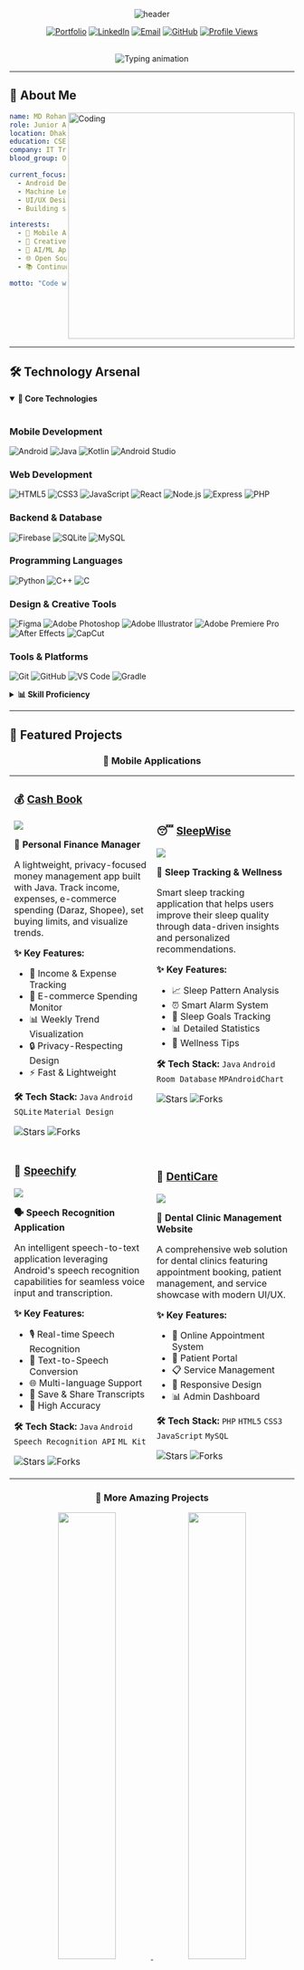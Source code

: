 <!-- Header banner with animated gradient -->
<p align="center">
  <img src="https://capsule-render.vercel.app/api?type=waving&height=250&color=gradient&customColorList=6,12,20,24,30&text=MD%20ROHAN%20ISLAM&fontColor=FFFFFF&fontSize=65&fontAlign=50&fontAlignY=35&desc=Junior%20Android%20Engineer%20%7C%20Full%20Stack%20Developer%20%7C%20UI/UX%20Enthusiast&descAlign=50&descAlignY=55&descSize=20&animation=fadeIn" alt="header"/>
</p>

<!-- Social badges with hover effect -->
<div align="center">
  
[![Portfolio](https://img.shields.io/badge/🌐_Portfolio-000000?style=for-the-badge&logo=About.me&logoColor=white)](https://rohann-portfolio.netlify.app/)
[![LinkedIn](https://img.shields.io/badge/LinkedIn-0A66C2?style=for-the-badge&logo=linkedin&logoColor=white)](https://www.linkedin.com/in/rohanislam)
[![Email](https://img.shields.io/badge/Email-EA4335?style=for-the-badge&logo=gmail&logoColor=white)](mailto:rohanislam.cse@gmail.com)
[![GitHub](https://img.shields.io/badge/GitHub-181717?style=for-the-badge&logo=github&logoColor=white)](https://github.com/rohan-rusho)
[![Profile Views](https://komarev.com/ghpvc/?username=rohan-rusho&style=for-the-badge&color=blueviolet&label=Profile+Views)](https://github.com/rohan-rusho)

<br>

<!-- Dynamic typing animation -->
<img src="https://readme-typing-svg.demolab.com?font=Fira+Code&weight=700&size=24&duration=3000&pause=500&color=00D9FF&center=true&vCenter=true&multiline=true&width=800&height=100&lines=Building+innovative+mobile+%26+web+solutions+%F0%9F%9A%80;Crafting+seamless+user+experiences+%F0%9F%8E%A8;Turning+ideas+into+scalable+apps+%F0%9F%92%A1" alt="Typing animation" />

</div>

---

## 🎯 **About Me**

<img align="right" alt="Coding" width="400" src="https://raw.githubusercontent.com/devSouvik/devSouvik/master/gif3.gif">

```yaml
name: MD Rohan Islam
role: Junior Android Engineer & Full Stack Developer
location: Dhaka, Bangladesh
education: CSE Student @ BUBT (Final Year)
company: IT Training BD (Designer & Video Editor)
blood_group: O+

current_focus:
  - Android Development (Java/Kotlin)
  - Machine Learning & AI Integration
  - UI/UX Design & Animation
  - Building scalable full-stack applications

interests:
  - 📱 Mobile App Development
  - 🎨 Creative Design & Video Editing
  - 🤖 AI/ML Applications
  - 🌐 Open Source Contributions
  - 📚 Continuous Learning

motto: "Code with passion, design with purpose."
```

<br clear="right"/>

---

## 🛠️ **Technology Arsenal**

<details open>
<summary><b>💼 Core Technologies</b></summary>
<br>

### Mobile Development
![Android](https://img.shields.io/badge/Android-Expert-3DDC84?style=for-the-badge&logo=android&logoColor=white)
![Java](https://img.shields.io/badge/Java-Advanced-ED8B00?style=for-the-badge&logo=openjdk&logoColor=white)
![Kotlin](https://img.shields.io/badge/Kotlin-Intermediate-7F52FF?style=for-the-badge&logo=kotlin&logoColor=white)
![Android Studio](https://img.shields.io/badge/Android_Studio-3DDC84?style=for-the-badge&logo=android-studio&logoColor=white)

### Web Development
![HTML5](https://img.shields.io/badge/HTML5-E34F26?style=for-the-badge&logo=html5&logoColor=white)
![CSS3](https://img.shields.io/badge/CSS3-1572B6?style=for-the-badge&logo=css3&logoColor=white)
![JavaScript](https://img.shields.io/badge/JavaScript-F7DF1E?style=for-the-badge&logo=javascript&logoColor=black)
![React](https://img.shields.io/badge/React-61DAFB?style=for-the-badge&logo=react&logoColor=black)
![Node.js](https://img.shields.io/badge/Node.js-339933?style=for-the-badge&logo=node.js&logoColor=white)
![Express](https://img.shields.io/badge/Express-000000?style=for-the-badge&logo=express&logoColor=white)
![PHP](https://img.shields.io/badge/PHP-777BB4?style=for-the-badge&logo=php&logoColor=white)

### Backend & Database
![Firebase](https://img.shields.io/badge/Firebase-FFCA28?style=for-the-badge&logo=firebase&logoColor=black)
![SQLite](https://img.shields.io/badge/SQLite-003B57?style=for-the-badge&logo=sqlite&logoColor=white)
![MySQL](https://img.shields.io/badge/MySQL-4479A1?style=for-the-badge&logo=mysql&logoColor=white)

### Programming Languages
![Python](https://img.shields.io/badge/Python-3776AB?style=for-the-badge&logo=python&logoColor=white)
![C++](https://img.shields.io/badge/C++-00599C?style=for-the-badge&logo=cplusplus&logoColor=white)
![C](https://img.shields.io/badge/C-A8B9CC?style=for-the-badge&logo=c&logoColor=black)

### Design & Creative Tools
![Figma](https://img.shields.io/badge/Figma-F24E1E?style=for-the-badge&logo=figma&logoColor=white)
![Adobe Photoshop](https://img.shields.io/badge/Photoshop-31A8FF?style=for-the-badge&logo=adobe-photoshop&logoColor=white)
![Adobe Illustrator](https://img.shields.io/badge/Illustrator-FF9A00?style=for-the-badge&logo=adobe-illustrator&logoColor=white)
![Adobe Premiere Pro](https://img.shields.io/badge/Premiere_Pro-9999FF?style=for-the-badge&logo=adobe-premiere-pro&logoColor=white)
![After Effects](https://img.shields.io/badge/After_Effects-9999FF?style=for-the-badge&logo=adobe-after-effects&logoColor=white)
![CapCut](https://img.shields.io/badge/CapCut-000000?style=for-the-badge&logo=tiktok&logoColor=white)

### Tools & Platforms
![Git](https://img.shields.io/badge/Git-F05032?style=for-the-badge&logo=git&logoColor=white)
![GitHub](https://img.shields.io/badge/GitHub-181717?style=for-the-badge&logo=github&logoColor=white)
![VS Code](https://img.shields.io/badge/VS_Code-007ACC?style=for-the-badge&logo=visual-studio-code&logoColor=white)
![Gradle](https://img.shields.io/badge/Gradle-02303A?style=for-the-badge&logo=gradle&logoColor=white)

</details>

<details>
<summary><b>📊 Skill Proficiency</b></summary>
<br>

```text
Android Development    ████████████████████░   95%
Java                   ███████████████████░░   90%
UI/UX Design           ██████████████████░░░   85%
Web Development        █████████████████░░░░   80%
Python                 ████████████████░░░░░   75%
Machine Learning       ██████████████░░░░░░░   65%
Video Editing          ███████████████████░░   90%
C/C++                  ███████████████░░░░░░   70%
```

</details>

---

## 🎨 **Featured Projects**

<div align="center">

### 🌟 **Mobile Applications**

</div>

<table>
<tr>
<td width="50%">

### 💰 [Cash Book](https://github.com/rohan-rusho/Cash_Book)

<a href="https://github.com/rohan-rusho/Cash_Book">
  <img src="https://github-readme-stats.vercel.app/api/pin/?username=rohan-rusho&repo=Cash_Book&theme=react&bg_color=1F222E&title_color=00D9FF&icon_color=00D9FF&hide_border=true&show_icons=false" />
</a>

**📱 Personal Finance Manager**

A lightweight, privacy-focused money management app built with Java. Track income, expenses, e-commerce spending (Daraz, Shopee), set buying limits, and visualize trends.

**✨ Key Features:**
- 💸 Income & Expense Tracking
- 🛒 E-commerce Spending Monitor
- 📊 Weekly Trend Visualization
- 🔒 Privacy-Respecting Design
- ⚡ Fast & Lightweight

**🛠️ Tech Stack:** `Java` `Android` `SQLite` `Material Design`

![Stars](https://img.shields.io/github/stars/rohan-rusho/Cash_Book?style=social)
![Forks](https://img.shields.io/github/forks/rohan-rusho/Cash_Book?style=social)

</td>
<td width="50%">

### 😴 [SleepWise](https://github.com/rohan-rusho/SleepWise)

<a href="https://github.com/rohan-rusho/SleepWise">
  <img src="https://github-readme-stats.vercel.app/api/pin/?username=rohan-rusho&repo=SleepWise&theme=react&bg_color=1F222E&title_color=00D9FF&icon_color=00D9FF&hide_border=true&show_icons=false" />
</a>

**🌙 Sleep Tracking & Wellness**

Smart sleep tracking application that helps users improve their sleep quality through data-driven insights and personalized recommendations.

**✨ Key Features:**
- 📈 Sleep Pattern Analysis
- ⏰ Smart Alarm System
- 🎯 Sleep Goals Tracking
- 📊 Detailed Statistics
- 🌟 Wellness Tips

**🛠️ Tech Stack:** `Java` `Android` `Room Database` `MPAndroidChart`

![Stars](https://img.shields.io/github/stars/rohan-rusho/SleepWise?style=social)
![Forks](https://img.shields.io/github/forks/rohan-rusho/SleepWise?style=social)

</td>
</tr>

<tr>
<td width="50%">

### 🎤 [Speechify](https://github.com/rohan-rusho/Speechify)

<a href="https://github.com/rohan-rusho/Speechify">
  <img src="https://github-readme-stats.vercel.app/api/pin/?username=rohan-rusho&repo=Speechify&theme=react&bg_color=1F222E&title_color=00D9FF&icon_color=00D9FF&hide_border=true&show_icons=false" />
</a>

**🗣️ Speech Recognition Application**

An intelligent speech-to-text application leveraging Android's speech recognition capabilities for seamless voice input and transcription.

**✨ Key Features:**
- 🎙️ Real-time Speech Recognition
- 📝 Text-to-Speech Conversion
- 🌐 Multi-language Support
- 💾 Save & Share Transcripts
- 🎯 High Accuracy

**🛠️ Tech Stack:** `Java` `Android` `Speech Recognition API` `ML Kit`

![Stars](https://img.shields.io/github/stars/rohan-rusho/Speechify?style=social)
![Forks](https://img.shields.io/github/forks/rohan-rusho/Speechify?style=social)

</td>
<td width="50%">

### 🦷 [DentiCare](https://github.com/rohan-rusho/denticare.github.io)

<a href="https://github.com/rohan-rusho/denticare.github.io">
  <img src="https://github-readme-stats.vercel.app/api/pin/?username=rohan-rusho&repo=denticare.github.io&theme=react&bg_color=1F222E&title_color=00D9FF&icon_color=00D9FF&hide_border=true&show_icons=false" />
</a>

**🏥 Dental Clinic Management Website**

A comprehensive web solution for dental clinics featuring appointment booking, patient management, and service showcase with modern UI/UX.

**✨ Key Features:**
- 📅 Online Appointment System
- 👥 Patient Portal
- 📋 Service Management
- 📱 Responsive Design
- 📊 Admin Dashboard

**🛠️ Tech Stack:** `PHP` `HTML5` `CSS3` `JavaScript` `MySQL`

![Stars](https://img.shields.io/github/stars/rohan-rusho/denticare.github.io?style=social)
![Forks](https://img.shields.io/github/forks/rohan-rusho/denticare.github.io?style=social)

</td>
</tr>
</table>

<div align="center">

### 🚀 **More Amazing Projects**

<a href="https://github.com/rohan-rusho/TypeFlow">
  <img src="https://github-readme-stats.vercel.app/api/pin/?username=rohan-rusho&repo=TypeFlow&theme=react&bg_color=1F222E&title_color=00D9FF&icon_color=00D9FF&hide_border=true" width="45%" />
</a>
<a href="https://github.com/rohan-rusho/Genify">
  <img src="https://github-readme-stats.vercel.app/api/pin/?username=rohan-rusho&repo=Genify&theme=react&bg_color=1F222E&title_color=00D9FF&icon_color=00D9FF&hide_border=true" width="45%" />
</a>

<a href="https://github.com/rohan-rusho/Grammar_Path">
  <img src="https://github-readme-stats.vercel.app/api/pin/?username=rohan-rusho&repo=Grammar_Path&theme=react&bg_color=1F222E&title_color=00D9FF&icon_color=00D9FF&hide_border=true" width="45%" />
</a>
<a href="https://github.com/rohan-rusho/CharMeter">
  <img src="https://github-readme-stats.vercel.app/api/pin/?username=rohan-rusho&repo=CharMeter&theme=react&bg_color=1F222E&title_color=00D9FF&icon_color=00D9FF&hide_border=true" width="45%" />
</a>

[![View All Repositories](https://img.shields.io/badge/View_All_Repositories-181717?style=for-the-badge&logo=github&logoColor=white)](https://github.com/rohan-rusho?tab=repositories)

</div>

---

## 📊 **GitHub Analytics**

<div align="center">

<img width="49%" src="https://github-readme-stats.vercel.app/api?username=rohan-rusho&show_icons=true&theme=react&bg_color=1F222E&title_color=00D9FF&icon_color=00D9FF&text_color=FFFFFF&hide_border=true&count_private=true&include_all_commits=true" />
<img width="49%" src="https://github-readme-streak-stats.herokuapp.com/?user=rohan-rusho&theme=react&background=1F222E&ring=00D9FF&fire=00D9FF&currStreakLabel=00D9FF&hide_border=true" />

<img width="49%" src="https://github-readme-stats.vercel.app/api/top-langs/?username=rohan-rusho&layout=compact&theme=react&bg_color=1F222E&title_color=00D9FF&text_color=FFFFFF&hide_border=true&langs_count=8&hide=html,css" />
<img width="49%" src="https://github-readme-stats.vercel.app/api/wakatime?username=rohan-rusho&theme=react&bg_color=1F222E&title_color=00D9FF&text_color=FFFFFF&hide_border=true&layout=compact" />

</div>

### 📈 **Contribution Graph**

<div align="center">
  <img src="https://github-readme-activity-graph.vercel.app/graph?username=rohan-rusho&custom_title=Rohan's%20Contribution%20Graph&bg_color=1F222E&color=00D9FF&line=00D9FF&point=FFFFFF&area=true&hide_border=true" alt="Contribution Graph" />
</div>

---

## 🏆 **Achievements & Trophies**

<div align="center">
  <img src="https://github-profile-trophy.vercel.app/?username=rohan-rusho&theme=algolia&no-frame=true&no-bg=true&margin-w=10&column=7&rank=SECRET,SSS,SS,S,AAA,AA,A,B,C" alt="GitHub Trophies" />
</div>

---

## 💼 **Professional Experience**

<table>
<tr>
<td width="50%">

### 🎬 **IT Training BD**
**Designer & Video Editor**
- Creating engaging visual content
- Producing educational video tutorials
- Designing marketing materials
- Managing social media graphics

</td>
<td width="50%">

### 📱 **Freelance Developer**
**Android & Web Development**
- Building custom mobile applications
- Developing responsive websites
- UI/UX design and prototyping
- Client consultation and support

</td>
</tr>
</table>

---

## 🎓 **Education & Certifications**

<div align="center">

| 🎓 Institution | 📚 Degree | 📅 Duration | 🎯 Status |
|:---:|:---:|:---:|:---:|
| **Bangladesh University of Business & Technology** | B.Sc. in Computer Science & Engineering | 2021 - Present | 🔥 Final Year |

</div>

---

## 📫 **Let's Connect & Collaborate**

<div align="center">

### 🤝 **Open for Opportunities**

I'm always interested in collaborating on innovative projects, contributing to open source, and connecting with fellow developers!

<table>
<tr>
<td align="center" width="33%">

### 💼 **Professional**
[![LinkedIn](https://img.shields.io/badge/LinkedIn-Connect-0A66C2?style=for-the-badge&logo=linkedin)](https://www.linkedin.com/in/rohanislam)
[![Portfolio](https://img.shields.io/badge/Portfolio-Visit-000000?style=for-the-badge&logo=About.me)](https://rohan-rusho.github.io)

</td>
<td align="center" width="33%">

### 📧 **Get in Touch**
[![Email](https://img.shields.io/badge/Gmail-Contact-EA4335?style=for-the-badge&logo=gmail)](mailto:rohanislam.cse@gmail.com)
[![GitHub](https://img.shields.io/badge/GitHub-Follow-181717?style=for-the-badge&logo=github)](https://github.com/rohan-rusho)

</td>
<td align="center" width="33%">

### 🩸 **Blood Donor**
[![Blood Group](https://img.shields.io/badge/Blood_Group-O+-DC143C?style=for-the-badge&logo=dropbox)](https://github.com/rohan-rusho)
[![Available](https://img.shields.io/badge/Status-Available-00C853?style=for-the-badge)](https://github.com/rohan-rusho)

</td>
</tr>
</table>

</div>

---

## 🗂️ **Repository Summary**

<div align="center">

<!-- This section will auto-update via GitHub Actions -->

<!-- REPO_SUMMARY:START -->
📊 **Quick Stats:** 
- 🎯 Total Public Repositories: 20+
- ⭐ Total Stars Earned: 10+
- 🔱 Total Forks: 5+
- 📝 Total Commits (2025): 200+

**Top Languages Across All Repos:**
`Java` • `HTML` • `CSS` • `JavaScript` • `Python` • `PHP` • `C++`
<!-- REPO_SUMMARY:END -->

</div>

---

## 💡 **Fun Facts About Me**

<details>
<summary><b>Click to expand!</b></summary>

- 🌱 Currently diving deep into **Kotlin** and **Jetpack Compose**
- 🎯 2025 Goal: Contribute to **10+ open-source projects**
- ⚡ Fun fact: I can debug code and edit videos simultaneously
- 🎮 Hobbies: Coding, Gaming, Photography, Video Editing
- ☕ Fuel: Coffee + Music = Productivity
- 🌏 Dream: Building apps that impact millions of lives
- 📖 Currently reading: *Clean Code* by Robert C. Martin
- 🎨 Design Philosophy: *Simplicity is the ultimate sophistication*

</details>

---

## 📝 **Latest Blog Posts**

<!-- BLOG-POST-LIST:START -->
Coming soon! Stay tuned for insightful articles on Android development, design patterns, and tech tutorials.
<!-- BLOG-POST-LIST:END -->

---

## 🐍 **Contribution Snake**

<div align="center">
  <img src="https://raw.githubusercontent.com/rohan-rusho/rohan-rusho/output/github-contribution-grid-snake-dark.svg" alt="Snake animation" />
</div>

---

<div align="center">

### 💖 **Thank You for Visiting!**

![Visitor Count](https://profile-counter.glitch.me/rohan-rusho/count.svg)

**⭐ If you find my work interesting, consider giving a star to my repositories! ⭐**

---

<img src="https://capsule-render.vercel.app/api?type=waving&height=150&color=gradient&customColorList=6,12,20,24,30&section=footer" />

**✨ Made with ❤️ by Rohan Islam ✨**

</div>
